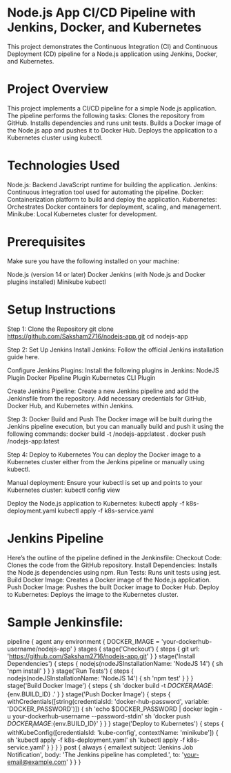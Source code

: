 # Node.js App CI/CD Pipeline with Jenkins, Docker, and Kubernetes

This project demonstrates the Continuous Integration (CI) and Continuous Deployment (CD) pipeline for a Node.js application using Jenkins, Docker, and Kubernetes.

# Project Overview
This project implements a CI/CD pipeline for a simple Node.js application. The pipeline performs the following tasks:
Clones the repository from GitHub.
Installs dependencies and runs unit tests.
Builds a Docker image of the Node.js app and pushes it to Docker Hub.
Deploys the application to a Kubernetes cluster using kubectl.

# Technologies Used
Node.js: Backend JavaScript runtime for building the application.
Jenkins: Continuous integration tool used for automating the pipeline.
Docker: Containerization platform to build and deploy the application.
Kubernetes: Orchestrates Docker containers for deployment, scaling, and management.
Minikube: Local Kubernetes cluster for development.

# Prerequisites
Make sure you have the following installed on your machine:

Node.js (version 14 or later)
Docker
Jenkins (with Node.js and Docker plugins installed)
Minikube
kubectl

# Setup Instructions
Step 1: Clone the Repository
git clone https://github.com/Saksham2716/nodejs-app.git
cd nodejs-app

Step 2: Set Up Jenkins
Install Jenkins:
Follow the official Jenkins installation guide here.

Configure Jenkins Plugins:
Install the following plugins in Jenkins:
NodeJS Plugin
Docker Pipeline Plugin
Kubernetes CLI Plugin

Create Jenkins Pipeline:
Create a new Jenkins pipeline and add the Jenkinsfile from the repository.
Add necessary credentials for GitHub, Docker Hub, and Kubernetes within Jenkins.

Step 3: Docker Build and Push
The Docker image will be built during the Jenkins pipeline execution, but you can manually build and push it using the following commands:
docker build -t <your-dockerhub-username>/nodejs-app:latest .
docker push <your-dockerhub-username>/nodejs-app:latest

Step 4: Deploy to Kubernetes
You can deploy the Docker image to a Kubernetes cluster either from the Jenkins pipeline or manually using kubectl.

Manual deployment:
Ensure your kubectl is set up and points to your Kubernetes cluster:
kubectl config view

Deploy the Node.js application to Kubernetes:
kubectl apply -f k8s-deployment.yaml
kubectl apply -f k8s-service.yaml

# Jenkins Pipeline
Here’s the outline of the pipeline defined in the Jenkinsfile:
Checkout Code: Clones the code from the GitHub repository.
Install Dependencies: Installs the Node.js dependencies using npm.
Run Tests: Runs unit tests using jest.
Build Docker Image: Creates a Docker image of the Node.js application.
Push Docker Image: Pushes the built Docker image to Docker Hub.
Deploy to Kubernetes: Deploys the image to the Kubernetes cluster.

# Sample Jenkinsfile:

pipeline {
    agent any
    environment {
        DOCKER_IMAGE = 'your-dockerhub-username/nodejs-app'
    }
    stages {
        stage('Checkout') {
            steps {
                git url: 'https://github.com/Saksham2716/nodejs-app.git'
            }
        }
        stage('Install Dependencies') {
            steps {
                nodejs(nodeJSInstallationName: 'NodeJS 14') {
                    sh 'npm install'
                }
            }
        }
        stage('Run Tests') {
            steps {
                nodejs(nodeJSInstallationName: 'NodeJS 14') {
                    sh 'npm test'
                }
            }
        }
        stage('Build Docker Image') {
            steps {
                sh 'docker build -t ${DOCKER_IMAGE}:${env.BUILD_ID} .'
            }
        }
        stage('Push Docker Image') {
            steps {
                withCredentials([string(credentialsId: 'docker-hub-password', variable: 'DOCKER_PASSWORD')]) {
                    sh 'echo $DOCKER_PASSWORD | docker login -u your-dockerhub-username --password-stdin'
                    sh 'docker push ${DOCKER_IMAGE}:${env.BUILD_ID}'
                }
            }
        }
        stage('Deploy to Kubernetes') {
            steps {
                withKubeConfig([credentialsId: 'kube-config', contextName: 'minikube']) {
                    sh 'kubectl apply -f k8s-deployment.yaml'
                    sh 'kubectl apply -f k8s-service.yaml'
                }
            }
        }
    }
    post {
        always {
            emailext subject: 'Jenkins Job Notification',
                      body: 'The Jenkins pipeline has completed.',
                      to: 'your-email@example.com'
        }
    }
}
